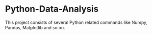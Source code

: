 # Python-Data-Analysis
This project consists of several Python related commands like Numpy, Pandas, Matplotlib and so on.
